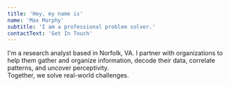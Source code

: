 ```yaml
---
title: 'Hey, my name is'
name: 'Max Murphy'
subtitle: 'I am a professional problem solver.'
contactText: 'Get In Touch'
---
```


I'm a research analyst based in Norfolk, VA. I partner with organizations to help them gather and organize information, decode their data, correlate patterns, and uncover perceptivity.<br> Together, we solve real-world challenges.
